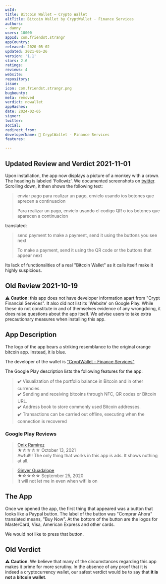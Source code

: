 ```yaml
---
wsId: 
title: Bitcoin Wallet — Crypto Wallet
altTitle: Bitcoin Wallet by CryptWallet - Finance Services
authors:
- danny
users: 10000
appId: com.friendst.strangr
appCountry: 
released: 2020-05-02
updated: 2021-05-26
version: '1.1'
stars: 2.6
ratings: 
reviews: 4
website: 
repository: 
issue: 
icon: com.friendst.strangr.png
bugbounty: 
meta: removed
verdict: nowallet
appHashes: 
date: 2024-02-05
signer: 
twitter: 
social: 
redirect_from: 
developerName: 🥇 CryptWallet - Finance Services
features: 

---
```


## Updated Review and Verdict 2021-11-01

Upon installation, the app now displays a picture of a monkey with a crown. The heading is labeled 'Followiz'. We documented screenshots on [twitter](https://twitter.com/BitcoinWalletz/status/1455011267555516419/photo/1). Scrolling down, it then shows the following text:

> enviar pago
> para realizar un pago, envielo usando ios botones que aprecen a continuacion
>
> Para realizar un pago, envielo usando el codigo QR o ios botones que aparecen a continuacion

translated:

> send payment
> to make a payment, send it using the buttons you see next
>
>To make a payment, send it using the QR code or the buttons that appear next

Its lack of functionalities of a real "Bitcoin Wallet" as it calls itself make it highly suspicious.

## Old Review 2021-10-19

⚠️ **Caution**: this app does not have developer information apart from "Crypt Financial Services". It also did not list its 'Website' on Google Play. While these do not constitute in and of themselves evidence of any wrongdoing, it does raise questions about the app itself. We advise users to take extra precautionary measures when installing this app.   

## App Description

The logo of the app bears a striking resemblance to the original orange bitcoin app. Instead, it is blue.

The developer of the wallet is ["CryptWallet - Finance Services"](https://play.google.com/store/apps/developer?id=%F0%9F%A5%87+CryptWallet+-+Finance+Services)

The Google Play description lists the following features for the app:

> ✔️ Visualization of the portfolio balance in Bitcoin and in other currencies.<br>
  ✔️ Sending and receiving bitcoins through NFC, QR codes or Bitcoin URL.<br>
  ✔️ Address book to store commonly used Bitcoin addresses.<br>
  ✔️ Transactions can be carried out offline, executing when the connection is recovered

### Google Play Reviews

> [Onix Ramirez](https://play.google.com/store/apps/details?id=com.friendst.strangr&reviewId=gp%3AAOqpTOGuYkEX6AsOiRQwAr_FSNT2-AzaWM66NlQwqxnR7C06-0oEMyCPe0wSV1cu1f4-Rc_61eK4PG68OT3wsQ)<br>
  ★☆☆☆☆ October 13, 2021 <br>
       Awful!!! The only thing that works in this app is ads. It shows nothing at all.

> [Ginver Guadalope](https://play.google.com/store/apps/details?id=com.friendst.strangr&reviewId=gp%3AAOqpTOHpNZuO88PJsR5DdtOClFt2npEfnGZiHtssaeY1IkIF_Xbkj6Fgr6a5EmxiYBXOJsvcLyKAxh7YopHJwg)<br>
  ★☆☆☆☆ September 25, 2020 <br>
       It will not let me in even when wifi is on

## The App

Once we opened the app, the first thing that appeared was a button that looks like a Paypal button. The label of the button was "Comprar Ahora" translated means, "Buy Now". At the bottom of the button are the logos for MasterCard, Visa, American Express and other cards.

We would not like to press that button.

## Old Verdict

⚠️ **Caution**. We believe that many of the circumstances regarding this app makes it prime for more scrutiny. In the absence of any proof that it is indeed a cryptocurrency wallet, our safest verdict would be to say that **it is not a bitcoin wallet.**
